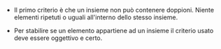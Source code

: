 - Il primo criterio è che un insieme non può contenere doppioni. Niente elementi ripetuti o uguali all'interno dello stesso insieme.

- Per stabilire se un elemento appartiene ad un insieme il criterio usato deve essere oggettivo e certo.
